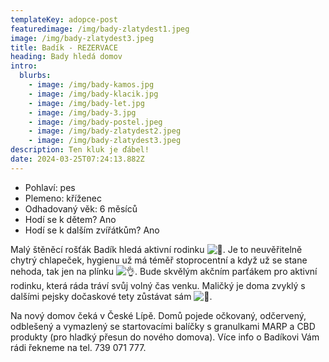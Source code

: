 ```yaml
---
templateKey: adopce-post
featuredimage: /img/bady-zlatydest1.jpeg
image: /img/bady-zlatydest3.jpeg
title: Badík - REZERVACE
heading: Bady hledá domov
intro:
  blurbs:
    - image: /img/bady-kamos.jpg
    - image: /img/bady-klacik.jpg
    - image: /img/bady-let.jpg
    - image: /img/bady-3.jpg
    - image: /img/bady-postel.jpeg
    - image: /img/bady-zlatydest2.jpeg
    - image: /img/bady-zlatydest3.jpeg
description: Ten kluk je ďábel!
date: 2024-03-25T07:24:13.882Z
---
```

* P﻿ohlaví: pes
* P﻿lemeno: kříženec
* O﻿dhadovaný věk: 6 měsíců
* H﻿odí se k dětem? Ano
* H﻿odí se k dalším zvířátkům? Ano

Malý štěněcí rošťák Badík hledá aktivní rodinku ![🤩](https://static.xx.fbcdn.net/images/emoji.php/v9/tb1/1.5/16/1f929.png). Je to neuvěřitelně chytrý chlapeček, hygienu už má téměř stoprocentní a když už se stane nehoda, tak jen na plínku ![👌](https://static.xx.fbcdn.net/images/emoji.php/v9/td4/1.5/16/1f44c.png). Bude skvělým akčním parťákem pro aktivní rodinku, která ráda tráví svůj volný čas venku. Maličký je doma zvyklý s dalšími pejsky dočaskové tety zůstávat sám ![🙂](https://static.xx.fbcdn.net/images/emoji.php/v9/ta5/1.5/16/1f642.png).

Na nový domov čeká v České Lípě. Domů pojede očkovaný, odčervený, odblešený a vymazlený se startovacími balíčky s [](<>)granulkami MARP a CBD produkty (pro hladký přesun do nového domova). Více info o Badíkovi Vám rádi řekneme na tel. 739 071 777.